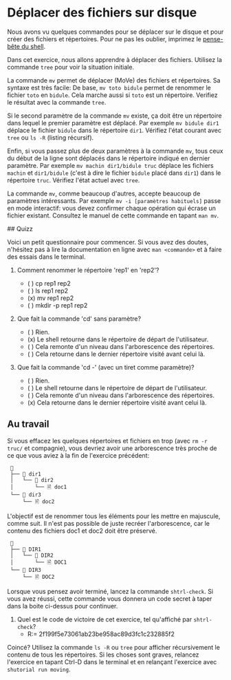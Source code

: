 # Déplacer des fichiers sur disque

Nous avons vu quelques commandes pour se déplacer sur le disque et
pour créer des fichiers et répertoires. Pour ne pas les oublier,
imprimez le [pense-bête du shell](https://framagit.org/mquinson/C-2nd-language/raw/master/refcard/refcard-shell.pdf?inline=false).

Dans cet exercice, nous allons apprendre à déplacer des fichiers.
Utilisez la commande ```tree``` pour voir la situation
initiale.

La commande `mv` permet de déplacer (MoVe) des fichiers et
répertoires. Sa syntaxe est très facile: De base, 
```mv toto bidule``` permet de renommer le fichier `toto` en `bidule`.
Cela marche aussi si `toto` est un répertoire. Verifiez le résultat
avec la commande ```tree```.

Si le second paramètre de la commande `mv` existe, ça doit être un
répertoire dans lequel le premier paramètre est déplacé. Par exemple
```mv bidule dir1``` déplace le fichier `bidule` dans le
répertoire `dir1`. Vérifiez l'état courant avec 
```tree``` ou ```ls -R``` (listing récursif).

Enfin, si vous passez plus de deux paramètres à la commande `mv`, tous
ceux du début de la ligne sont déplacés dans le répertoire indiqué en
dernier paramètre. Par exemple ```mv machin dir1/bidule truc``` déplace les fichiers `machin` et `dir1/bidule`
(c'est à dire le fichier `bidule` placé dans `dir1`) dans le
répertoire `truc`. Vérifiez l'état actuel avec ```tree```.

La commande `mv`, comme beaucoup d'autres, accepte beaucoup de
paramètres intéressants. Par exemple `mv -i [paramètres habituels]`
passe en mode interactif: vous devez confirmer chaque opération qui écrase
un fichier existant.
Consultez le manuel de cette commande en tapant
```man mv```.

## Quizz

Voici un petit questionnaire pour commencer. Si vous avez des doutes,
n'hésitez pas à lire la documentation en ligne avec `man <commande>`
et à faire des essais dans le terminal.


1. Comment renommer le répertoire 'rep1' en 'rep2'?
    - ( ) cp rep1 rep2
    - ( ) ls rep1 rep2
    - (x) mv rep1 rep2
    - ( ) mkdir -p rep1 rep2

2. Que fait la commande 'cd' sans paramètre?
    - ( ) Rien.
    - (x) Le shell retourne dans le répertoire de départ de l'utilisateur.
    - ( ) Cela remonte d'un niveau dans l'arborescence des répertoires.
    - ( ) Cela retourne dans le dernier répertoire visité avant celui là.

3. Que fait la commande 'cd -' (avec un tiret comme paramètre)?
    - ( ) Rien.
    - ( ) Le shell retourne dans le répertoire de départ de l'utilisateur.
    - ( ) Cela remonte d'un niveau dans l'arborescence des répertoires.
    - (x) Cela retourne dans le dernier répertoire visité avant celui là.

## Au travail

Si vous effacez les quelques répertoires et fichiers en trop (avec
```rm -r truc/``` et compagnie), vous devriez avoir une arborescence
très proche de ce que vous aviez à la fin de l'exercice précédent:


     📁
     ├── 📁 dir1
     │   └── 📁 dir2
     │       └── 🖹 doc1
     └── 📁 dir3
         └── 🖹 doc2

L'objectif est de renommer tous les éléments pour les mettre en
majuscule, comme suit. Il n'est pas possible de juste recréer
l'arborescence, car le contenu des fichiers doc1 et doc2 doit être
préservé.

     📁
     ├── 📁 DIR1
     │   └── 📁 DIR2
     │       └── 🖹 DOC1
     └── 📁 DIR3
         └── 🖹 DOC2

Lorsque vous pensez avoir terminé, lancez la commande
```shtrl-check```. Si vous avez réussi, cette commande vous donnera un
code secret à taper dans la boite ci-dessus pour continuer. 

1. Quel est le code de victoire de cet exercice, tel qu'affiché par ```shtrl-check```?
    - R:= 2f199f5e73061ab23be958ac89d3fc1c232885f2

Coincé? Utilisez la commande ```ls -R``` ou ```tree``` pour afficher récursivement
le contenu de tous les répertoires.  Si les choses sont graves,
relancez l'exercice en tapant Ctrl-D dans le terminal et en relançant
l'exercice avec ```shutorial run moving```.

<div id="tg-feedback" class="alert" role="alert" style="display: none">

Bravo! Vous avez terminé cet exercice. Vous pouvez passer à l'exercice
suivant avec la commande ```shutorial run globbing```. Vous pouvez
fermer cette fenêtre.

Vous pouvez aussi consulter la liste des exercices existants avec ```shutorial list```.
</div>
